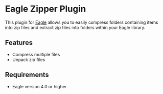 # Eagle Zipper Plugin

This plugin for [Eagle](https://eagle.cool) allows you to easily compress folders containing items into zip files and extract zip files into folders within your Eagle library.

## Features
- Compress multiple files 
- Unpack zip files

## Requirements

- Eagle version 4.0 or higher

